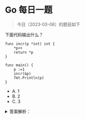# Go 每日一题

> 今日（2023-03-06）的题目如下

下面代码输出什么？

```golang
func incr(p *int) int {
	*p++
	return *p
}

func main() {
	p :=1
	incr(&p)
	fmt.Println(p)
}
```

- A. 1
- B. 2
- C. 3

<details>
<summary>答案解析：</summary>
<div>

参考答案及解析：B。

知识点：指针，incr() 函数里的 p 是 *int 类型的指针，指向的是 main() 函数的变量 p 的地址。 第 2 行代码是将该地址的值执行一个自增操作，incr() 返回自增后的结果。

</div>
</details>
